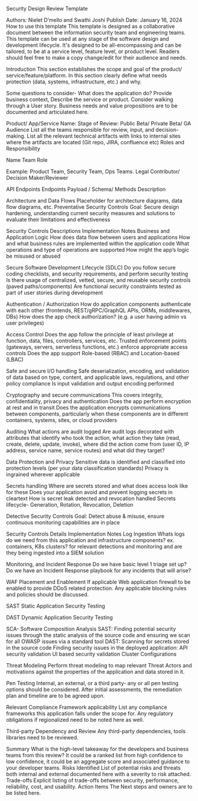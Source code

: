 Security Design Review Template 

Authors: Nielet D’mello and Swathi Joshi 
Publish Date: January 16, 2024
How to use this template 
This template is designed as a collaborative document between the information security team and engineering teams. This template can be used at any stage of the software design and development lifecycle. It's designed to be all-encompassing and can be tailored, to be at a service level, feature level, or product level. Readers should feel free to make a copy change/edit for their audience and needs.  

Introduction
This section establishes the scope and goal of the product/ service/feature/platform. In this section clearly define what needs protection (data, systems, infrastructure, etc.) and why. 

Some questions to consider- What does the application do? Provide business context, Describe the service or product. Consider walking through a User story. Business needs and value propositions are to be documented and articulated here. 

Product/ App/Service Name: 
Stage of Review: Public Beta/ Private Beta/ GA
Audience 
List all the teams responsible for review, input, and decision-making. List all the relevant technical artifacts with links to internal sites where the artifacts are located (Git repo, JIRA, confluence etc) 
Roles and Responsibility 

Name
Team
Role


Example:  Product Team, Security Team, Ops Teams. Legal
Contributor/ Decision Maker/Reviewer


API Endpoints
Endpoints
Payload / Schema/ Methods
Description








Architecture and Data Flows
Placeholder for architecture diagrams, data flow diagrams, etc.
Preventative Security Controls
Goal: Secure design hardening, understanding current security measures and solutions to evaluate their limitations and effectiveness

Security Controls
Descriptions
Implementation Notes
Business and Application Logic
How does data flow between users and applications
How and what business rules are implemented within the application code
What operations and type of operations are supported
How might the app’s logic be misused or abused




Secure Software Development Lifecycle (SDLC)
Do you follow secure coding checklists, and security requirements, and perform security testing
Is there usage of centralized, vetted, secure, and reusable security controls (paved paths/components)
Are functional security constraints tested as part of user stories during development




Authentication / Authorization
How do application components authenticate with each other
(frontends, REST/gRPC/GraphQL APIs, ORMs, middlewares, DBs)
How does the app check authorization? (e.g. a user having admin vs user privileges)


Access Control
Does the app follow the principle of least privilege at function, data, files, controllers, services, etc.
Trusted enforcement points (gateways, servers, serverless functions, etc.) enforce appropriate access controls
Does the app support Role-based (RBAC) and Location-based (LBAC)




Safe and secure I/O handling
Safe deserialization, encoding, and validation of data based on type, content, and applicable laws, regulations, and other policy compliance
Is input validation and output encoding performed




Cryptography and secure communications
This covers integrity, confidentiality, privacy and authentication
Does the app perform encryption at rest and in transit
Does the application encrypts communications between components, particularly when these components are in different containers, systems, sites, or cloud providers


Auditing
What actions are audit logged
Are audit logs decorated with attributes that identify who took the action, what action they take (read, create, delete, update, invoke), where did the action come from (user ID, IP address, service name, service routes) and what did they target?




Data Protection and Privacy
Sensitive data is identified and classified into protection levels (per your data classification standards)
Privacy is ingrained wherever applicable




Secrets handling
Where are secrets stored and what does access look like for these
Does your application avoid and prevent logging secrets in cleartext
How is secret leak detected and revocation handled
Secrets lifecycle- Generation, Rotation, Revocation, Deletion



Detective Security Controls
Goal: Detect abuse & misuse, ensure continuous monitoring capabilities are in place


Security Controls
Details
Implementation Notes
Log Ingestion 
Whats logs do we need from this application and infrastructure components? ex. containers, K8s clusters?  for relevant detections and monitoring and are they being ingested into a SIEM solution  




Monitoring, and Incident Response
Do we have basic level 1 triage set up? Do we have an Incident Response playbook for any incidents that will arise? 


WAF Placement and Enablement
If applicable Web application firewall to be enabled to provide DDoS related protection. Any applicable blocking rules and policies should be discussed. 


SAST  Static Application Security Testing 

DAST Dynamic Application Security Testing

SCA- Software Composition Analysis
SAST: Finding potential security issues through the static analysis of the source code and ensuring we scan for all OWASP issues via a standard tool
DAST: Scanning for secrets stored in the source code
Finding security issues in the deployed application:
API security validation
UI based security validation
Cluster Configurations




Threat Modeling
Perform threat modeling to map relevant Threat Actors and motivations against the properties of the application and data stored in it.


Pen Testing 
Internal, an external, or a third party- any or all pen testing options should be considered. After initial assessments, the remediation plan and timeline are to be agreed upon.


Relevant Compliance Framework applicability 
List any compliance frameworks this application falls under the scope for. Any regulatory obligations if regionalized need to be noted here as well. 


Third-party Dependency and Review 
Any third-party dependencies, tools libraries need to be reviewed.  




Summary 
What is the high-level takeaway for the developers and business teams from this review? It could be a ranked list from high confidence to low confidence, it could be an aggregate score and associated guidance to your developer teams. 
Risks Identified 
List of potential risks and threats both internal and external documented here with a severity to risk attached. 
Trade-offs
Explicit listing of trade-offs between security, performance, reliability, cost, and usability.
Action Items 
The Next steps and owners are to be listed here. 

